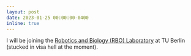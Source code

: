 ```yaml
---
layout: post
date: 2023-01-25 00:00:00-0400
inline: true
---
```


I will be joining the [Robotics and Biology (RBO) Laboratory](https://www.robotics.tu-berlin.de/) at TU Berlin (stucked in visa hell at the moment).
